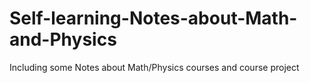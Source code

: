 # Self-learning-Notes-about-Math-and-Physics
Including some Notes about Math/Physics courses and course project 
